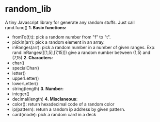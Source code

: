 # random_lib
 A tiny Javascript library for generate any random stuffs.
 Just call rand.func()
  **1. Basic functions:**
  * fromTo(f,t): pick a random number from "f" to "t".
  * pickIn(arr): pick a random element in an array.
  * inRanges(arr): pick a random number in a number of given ranges.
    Exp: rand.inRanges([[1,5],[7,15]]) give a random number between (1,5) and (7,15)
  **2. Characters:**
  * char()
  * specialChar()
  * letter()
  * upperLetter()
  * lowerLetter()
  * string(length)
  **3. Number:**
  * integer()
  * decimal(length)
  **4. Misclaneous:**
  * color(): return hexadecimal code of a random color
  * ip(pattern): return a random ip address by given pattern.
  * card(mode): pick a random card in a deck
  
  
